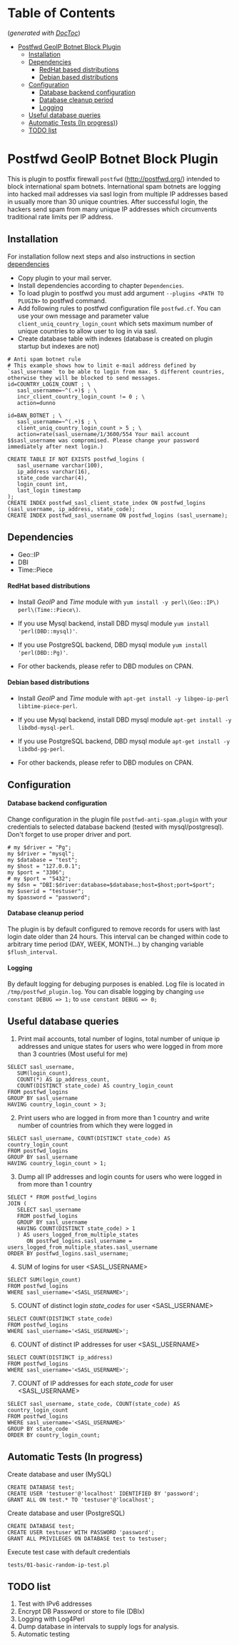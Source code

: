 # **Table of Contents**

(*generated with [DocToc](http://doctoc.herokuapp.com/)*)
- [Postfwd GeoIP Botnet Block Plugin](#postfwd-geoip-botnet-block-plugin)
   - [Installation](#installation)
   - [Dependencies](#dependencies)
      - [RedHat based distributions](#redhat-based-distributions)
      - [Debian based distributions](#debian-based-distributions)
   - [Configuration](#configuration)
      - [Database backend configuration](#database-backend-configuration)
      - [Database cleanup period](#database-cleanup-period)
      - [Logging](#logging)
   - [Useful database queries](#useful-database-queries)
   - [Automatic Tests (In progress)](#-automatic-tests-in-progress))
   - [TODO list](#todo-list)

# Postfwd GeoIP Botnet Block Plugin

This is plugin to postfix firewall `postfwd` (http://postfwd.org/) intended to block international spam botnets. International spam botnets are logging into hacked mail addresses via sasl login from multiple IP addresses based in usually more than 30 unique countries. After successful login, the hackers send spam from many unique IP addresses which circumvents traditional rate limits per IP address.

## Installation

For installation follow next steps and also instructions in section [dependencies](#dependencies)
- Copy plugin to your mail server. 
- Install dependencies according to chapter `Dependencies`. 
- To load plugin to postfwd you must add argument `--plugins <PATH TO PLUGIN>` to postfwd command. 
- Add following rules to postfwd configuration file `postfwd.cf`. You can use your own message and parameter value `client_uniq_country_login_count` which sets maximum number of unique countries to allow user to log in via sasl. 
- Create database table with indexes (database is created on plugin startup but indexes are not)

```
# Anti spam botnet rule
# This example shows how to limit e-mail address defined by `sasl_username` to be able to login from max. 5 different countries, otherwise they will be blocked to send messages.
id=COUNTRY_LOGIN_COUNT ; \
   sasl_username=~^(.+)$ ; \
   incr_client_country_login_count != 0 ; \
   action=dunno

id=BAN_BOTNET ; \
   sasl_username=~^(.+)$ ; \
   client_uniq_country_login_count > 5 ; \
   action=rate(sasl_username/1/3600/554 Your mail account $$sasl_username was compromised. Please change your password immediately after next login.)
```

```
CREATE TABLE IF NOT EXISTS postfwd_logins (
   sasl_username varchar(100),
   ip_address varchar(16),
   state_code varchar(4),
   login_count int,
   last_login timestamp
);
CREATE INDEX postfwd_sasl_client_state_index ON postfwd_logins (sasl_username, ip_address, state_code);
CREATE INDEX postfwd_sasl_username ON postfwd_logins (sasl_username);
```

## Dependencies

* Geo::IP
* DBI
* Time::Piece


#### RedHat based distributions 

* Install *GeoIP* and *Time* module with `yum install -y perl\(Geo::IP\) perl\(Time::Piece\)`.


* If you use Mysql backend, install DBD mysql module `yum install 'perl(DBD::mysql)'`.


* If you use PostgreSQL backend, DBD mysql module `yum install 'perl(DBD::Pg)'`.


* For other backends, please refer to DBD modules on CPAN.

#### Debian based distributions 

* Install *GeoIP* and *Time* module with `apt-get install -y libgeo-ip-perl libtime-piece-perl`.


* If you use Mysql backend, install DBD mysql module `apt-get install -y libdbd-mysql-perl`.


* If you use PostgreSQL backend, DBD mysql module `apt-get install -y libdbd-pg-perl`.


* For other backends, please refer to DBD modules on CPAN.


## Configuration

#### Database backend configuration

Change configuration in the plugin file `postfwd-anti-spam.plugin` with your credentials to selected database backend (tested with mysql/postgresql). Don't forget to use proper driver and port.

```
# my $driver = "Pg"; 
my $driver = "mysql"; 
my $database = "test";
my $host = "127.0.0.1";
my $port = "3306";
# my $port = "5432";
my $dsn = "DBI:$driver:database=$database;host=$host;port=$port";
my $userid = "testuser";
my $password = "password";
```
#### Database cleanup period

The plugin is by default configured to remove records for users with last login date older than 24 hours. This interval can be changed within code to arbitrary time period (DAY, WEEK, MONTH...) by changing variable `$flush_interval`.

#### Logging

By default logging for debuging purposes is enabled. Log file is located in `/tmp/postfwd_plugin.log`. You can disable logging by changing `use constant DEBUG => 1;` to `use constant DEBUG => 0;`

## Useful database queries 

1. Print mail accounts, total number of logins, total number of unique ip addresses and unique states for users who were logged in from more than 3 countries (Most useful for me)
```
SELECT sasl_username, 
   SUM(login_count), 
   COUNT(*) AS ip_address_count, 
   COUNT(DISTINCT state_code) AS country_login_count 
FROM postfwd_logins 
GROUP BY sasl_username 
HAVING country_login_count > 3;
```

2. Print users who are logged in from more than 1 country and write number of countries from which they were logged in
```
SELECT sasl_username, COUNT(DISTINCT state_code) AS country_login_count 
FROM postfwd_logins 
GROUP BY sasl_username 
HAVING country_login_count > 1;
```

3. Dump all IP addresses and login counts for users who were logged in from more than 1 country
```
SELECT * FROM postfwd_logins 
JOIN (
   SELECT sasl_username 
   FROM postfwd_logins 
   GROUP BY sasl_username 
   HAVING COUNT(DISTINCT state_code) > 1
   ) AS users_logged_from_multiple_states 
      ON postfwd_logins.sasl_username = users_logged_from_multiple_states.sasl_username 
ORDER BY postfwd_logins.sasl_username;
```

4. SUM of logins for user <SASL_USERNAME>
```
SELECT SUM(login_count) 
FROM postfwd_logins 
WHERE sasl_username='<SASL_USERNAME>';
```

5. COUNT of distinct login *state_codes* for user <SASL_USERNAME>
```
SELECT COUNT(DISTINCT state_code) 
FROM postfwd_logins 
WHERE sasl_username='<SASL_USERNAME>';
```

6. COUNT of distinct IP addresses for user <SASL_USERNAME>
```
SELECT COUNT(DISTINCT ip_address) 
FROM postfwd_logins 
WHERE sasl_username='<SASL_USERNAME>';
```

7. COUNT of IP addresses for each *state_code* for user <SASL_USERNAME>
```
SELECT sasl_username, state_code, COUNT(state_code) AS country_login_count 
FROM postfwd_logins 
WHERE sasl_username='<SASL_USERNAME>' 
GROUP BY state_code 
ORDER BY country_login_count;
```

## Automatic Tests (In progress)

Create database and user (MySQL)

```
CREATE DATABASE test;
CREATE USER 'testuser'@'localhost' IDENTIFIED BY 'password';
GRANT ALL ON test.* TO 'testuser'@'localhost';
```

Create database and user (PostgreSQL)

```
CREATE DATABASE test;
CREATE USER testuser WITH PASSWORD 'password';
GRANT ALL PRIVILEGES ON DATABASE test to testuser;
```

Execute test case with default credentials

```
tests/01-basic-random-ip-test.pl
```

## TODO list

1. Test with IPv6 addresses
2. Encrypt DB Password or store to file (DBIx)
3. Logging with Log4Perl
4. Dump database in intervals to supply logs for analysis.
5. Automatic testing

